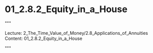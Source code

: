 # 01_2.8.2_Equity_in_a_House

"""

Lecture: 2_The_Time_Value_of_Money/2.8_Applications_of_Annuities
Content: 01_2.8.2_Equity_in_a_House

"""

